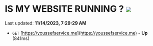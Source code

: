 # IS MY WEBSITE RUNNING ? [![](https://img.shields.io/static/v1?label=Sponsor&message=%E2%9D%A4&logo=GitHub&color=%23fe8e86)](https://github.com/sponsors/<username>)

Last updated: **11/14/2023, 7:29:29 AM**

- `GET` [https://youssefservice.me](https://youssefservice.me) - **Up** (841ms)
